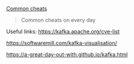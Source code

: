 [Common cheats](cheat_sheets.md)
> Common cheats on every day

Useful links:
https://kafka.apache.org/cve-list

https://softwaremill.com/kafka-visualisation/

https://a-great-day-out-with.github.io/kafka.html
